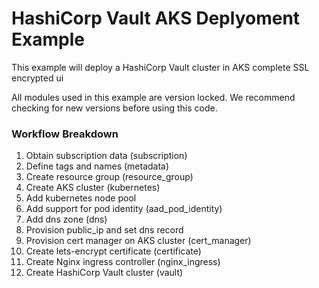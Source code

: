# HashiCorp Vault AKS Deplyoment Example
This example will deploy a HashiCorp Vault cluster in AKS complete SSL encrypted ui

All modules used in this example are version locked.
We recommend checking for new versions before using this code.
&nbsp;

### Workflow Breakdown

 1.  Obtain subscription data (subscription)
 2.  Define tags and names (metadata)
 3.  Create resource group (resource_group)
 4.  Create AKS cluster (kubernetes)
 5.  Add kubernetes node pool
 6.  Add support for pod identity (aad_pod_identity)
 7.  Add dns zone (dns)
 8.  Provision public_ip and set dns record
 9.  Provision cert manager on AKS cluster (cert_manager)
 10. Create lets-encrypt certificate (certificate) 
 11. Create Nginx ingress controller (nginx_ingress)
 12. Create HashiCorp Vault cluster (vault)
